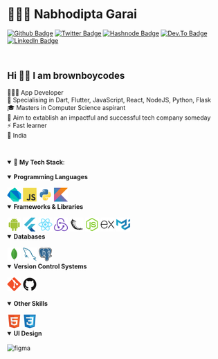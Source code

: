 # 👨🏽‍💻 Nabhodipta Garai

[![Github Badge](https://img.shields.io/badge/GitHub-100000?style=for-the-badge&logo=github&logoColor=white)](https://github.com/brownboycodes)
[![Twitter Badge](https://img.shields.io/badge/Twitter-1DA1F2?style=for-the-badge&logo=twitter&logoColor=white)](https://www.twitter.com/brownboycodes)
[![Hashnode Badge](https://img.shields.io/badge/Hashnode-2962FF?style=for-the-badge&logo=hashnode&logoColor=white)](https://brownboycodes.hashnode.dev/)
[![Dev.To Badge](https://img.shields.io/badge/dev.to-0A0A0A?style=for-the-badge&logo=dev.to&logoColor=white)](https://dev.to/brownboycodes)
[![LinkedIn Badge](https://img.shields.io/badge/LinkedIn-0077B5?style=for-the-badge&logo=linkedin&logoColor=white)](https://www.linkedin.com/in/brownboycodes)

<br>

<h2> Hi 👋🏽 I am brownboycodes </h2>


 👨🏽‍💻 App Developer  
 🔭 Specialising in Dart, Flutter, JavaScript, React, NodeJS, Python, Flask  
 🎓 Masters in Computer Science aspirant  
 🎯 Aim to extablish an impactful and successful tech company someday  
 ⚡ Fast learner  
 🧭 India  


<br>
 
<a id="tech"></a>

<details open>
  <summary>🚀 
    <strong>My Tech Stack</strong>:
  </summary>
  
  <br>

 <details open>
  <summary>
    <strong>Programming Languages</strong> 
  </summary>

  <br>

<a style="text-decoration: none;" href="https://dart.dev/"> 
   <img src="https://github.com/devicons/devicon/blob/master/icons/dart/dart-original.svg" alt="dart" width="32" height="32" />
  </a>
  <a style="text-decoration: none;" href="https://developer.mozilla.org/en-US/docs/Web/JavaScript"> 
   <img src="https://raw.githubusercontent.com/devicons/devicon/master/icons/javascript/javascript-original.svg" alt="javascript" width="32" height="32" />
  </a>

  <a style="text-decoration: none;" href="https://www.python.org/"> 
   <img src="https://github.com/devicons/devicon/blob/00f02ef57fb7601fd1ddcc2fe6fe670fef3ae3e4/icons/python/python-original.svg" alt="python" width="32" height="32" />
  </a>

<a style="text-decoration: none;" href="https://kotlinlang.org/"> 
   <img src="https://github.com/devicons/devicon/blob/00f02ef57fb7601fd1ddcc2fe6fe670fef3ae3e4/icons/kotlin/kotlin-original.svg" alt="kotlin" width="32" height="32" />
  </a>


</details>

<details open>
 <summary>
    <strong> Frameworks & Libraries</strong> 
 </summary>

 <br>

<a style="text-decoration: none;" href="https://developer.android.com"> 
  <img src="https://github.com/devicons/devicon/blob/00f02ef57fb7601fd1ddcc2fe6fe670fef3ae3e4/icons/android/android-original.svg" alt="android" width="32" height="32"/>
 <a style="text-decoration: none;" href="https://flutter.dev/"> 
  <img src="https://github.com/devicons/devicon/blob/00f02ef57fb7601fd1ddcc2fe6fe670fef3ae3e4/icons/flutter/flutter-original.svg" alt="flutter" width="32" height="32"/>
 </a>
 <a style="text-decoration: none;" href="https://reactjs.org/"> 
  <img src="https://raw.githubusercontent.com/devicons/devicon/master/icons/react/react-original.svg" alt="react" width="32" height="32" />
 </a>

 <a style="text-decoration: none;" href="https://redux.js.org"> 
   <img src="https://raw.githubusercontent.com/devicons/devicon/master/icons/redux/redux-original.svg" alt="redux" width="32" height="32" />
 </a>
 <a style="text-decoration: none;" href="https://flask.palletsprojects.com/"> 
   <img src="https://github.com/devicons/devicon/blob/2ae2a900d2f041da66e950e4d48052658d850630/icons/flask/flask-original.svg" alt="flask" width="32" height="32" />
 </a>
 <a style="text-decoration:none" href="https://nodejs.org"> 
    <img src="https://github.com/devicons/devicon/blob/00f02ef57fb7601fd1ddcc2fe6fe670fef3ae3e4/icons/nodejs/nodejs-original.svg" alt="nodejs" width="32" height="32" />
 </a>
 <a style="text-decoration: none;" href="https://expressjs.com"> 
    <img src="https://github.com/devicons/devicon/blob/00f02ef57fb7601fd1ddcc2fe6fe670fef3ae3e4/icons/express/express-original.svg" alt="express" width="32" height="32" />
 </a> 
  <a style="text-decoration: none;" href="https://material-ui.com/"> 
   <img src="https://github.com/devicons/devicon/blob/00f02ef57fb7601fd1ddcc2fe6fe670fef3ae3e4/icons/materialui/materialui-original.svg" alt="material-ui" width="32" height="32" /></a>
</details>

 
 <details open>
 <summary>
    <strong>Databases</strong> 
 </summary>

 <br>

<a style="text-decoration:none" href="https://www.mongodb.com/"> 
   <img src="https://raw.githubusercontent.com/devicons/devicon/master/icons/mongodb/mongodb-original.svg" alt="mongodb" width="32" height="32" />
 </a>
 <a style="text-decoration:none" href="https://www.mysql.com/"> 
    <img src="https://raw.githubusercontent.com/devicons/devicon/master/icons/mysql/mysql-original.svg" alt="mysql" width="32" height="32" />
 </a>
 <a style="text-decoration:none" href="https://www.postgresql.org/">
    <img src="https://github.com/devicons/devicon/blob/00f02ef57fb7601fd1ddcc2fe6fe670fef3ae3e4/icons/postgresql/postgresql-original.svg" alt="postgresql" width="32" height="32" />
 </a>

</details>
  

<details open>
  <summary>
   <strong> Version Control Systems</strong> 
  </summary>

<br>

 <a style="text-decoration: none;" href="https://git-scm.com"> 
    <img src="https://raw.githubusercontent.com/devicons/devicon/master/icons/git/git-original.svg" alt="git" width="32" height="32" />
 </a>
 <a style="text-decoration: none;" href="https://github.com/"> 
    <img src="https://raw.githubusercontent.com/devicons/devicon/master/icons/github/github-original.svg" alt="github" width="32" height="32" />
 </a>
 </a>
</details>

<br>

<details open>
  <summary>
   <strong> Other Skills</strong> 
 </summary>
  
 <br>

<a style="text-decoration: none;" href="https://www.w3.org/html/"> 
   <img src="https://raw.githubusercontent.com/devicons/devicon/master/icons/html5/html5-original.svg" alt="html5" width="32" height="32" />
 </a>
 <a style="text-decoration: none;" href="https://www.w3schools.com/css/"> 
   <img src="https://raw.githubusercontent.com/devicons/devicon/master/icons/css3/css3-original.svg" alt="css3" width="32" height="32" />
 </a>
</details>
 
 <details open>
  <summary>
  <strong>UI Design</strong> 
 </summary>

 <br>

 <a style="text-decoration: none;" href="https://www.figma.com/"> 
  <img src="https://www.vectorlogo.zone/logos/figma/figma-icon.svg" alt="figma" width="32" height="32" />
 </a>
</details>

</details>
